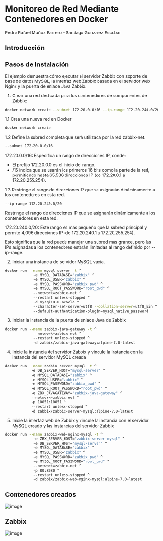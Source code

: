 # Monitoreo de Red Mediante Contenedores en Docker
Pedro Rafael Muñoz Barrero - Santiago Gonzalez Escobar

## Introducción



## Pasos de Instalación

El ejemplo demuestra cómo ejecutar el servidor Zabbix con soporte de base de datos MySQL, la interfaz web Zabbix basada en el servidor web Nginx y la puerta de enlace Java Zabbix.

1. Crear una red dedicada para los contenedores de componentes de Zabbix:
   
```bash
docker network create --subnet 172.20.0.0/16 --ip-range 172.20.240.0/20 zabbix-net
```
1.1 Crea una nueva red en Docker
```bash
docker network create
```
1.2 Define la subred completa que será utilizada por la red zabbix-net.
```bash
--subnet 172.20.0.0/16
```
172.20.0.0/16: Especifica un rango de direcciones IP, donde:
    
   - El prefijo 172.20.0.0 es el inicio del rango.
   - /16 indica que se usarán los primeros 16 bits como la parte de la red, permitiendo hasta 65,536 direcciones IP (de 172.20.0.1 a 172.20.255.254).
     
1.3 Restringe el rango de direcciones IP que se asignarán dinámicamente a los contenedores en esta red.
```bash
--ip-range 172.20.240.0/20
```


Restringe el rango de direcciones IP que se asignarán dinámicamente a los contenedores en esta red.

172.20.240.0/20: Este rango es más pequeño que la subred principal y permite 4,096 direcciones IP (de 172.20.240.1 a 172.20.255.254).

Esto significa que la red puede manejar una subred más grande, pero las IPs asignadas a los contenedores estarán limitadas al rango definido por --ip-range.

2. Iniciar una instancia de servidor MySQL vacía.
   
```bash
docker run --name mysql-server -t ^
             -e MYSQL_DATABASE="zabbix" ^
             -e MYSQL_USER="zabbix" ^
             -e MYSQL_PASSWORD="zabbix_pwd" ^
             -e MYSQL_ROOT_PASSWORD="root_pwd" ^
             --network=zabbix-net ^
             --restart unless-stopped ^
             -d mysql:8.0-oracle ^
             --character-set-server=utf8 --collation-server=utf8_bin ^
             --default-authentication-plugin=mysql_native_password
```

3. Iniciar la instancia de la puerta de enlace Java de Zabbix

```bash
docker run --name zabbix-java-gateway -t ^
             --network=zabbix-net ^
             --restart unless-stopped ^
             -d zabbix/zabbix-java-gateway:alpine-7.0-latest
```

4. Inicie la instancia del servidor Zabbix y vincule la instancia con la instancia del servidor MySQL creada

```bash
docker run --name zabbix-server-mysql -t ^
            -e DB_SERVER_HOST="mysql-server" ^
            -e MYSQL_DATABASE="zabbix" ^
            -e MYSQL_USER="zabbix" ^
            -e MYSQL_PASSWORD="zabbix_pwd" ^
            -e MYSQL_ROOT_PASSWORD="root_pwd" ^
            -e ZBX_JAVAGATEWAY="zabbix-java-gateway" ^
            --network=zabbix-net ^
            -p 10051:10051 ^
            --restart unless-stopped ^
            -d zabbix/zabbix-server-mysql:alpine-7.0-latest
```

5. Inicie la interfaz web de Zabbix y vincule la instancia con el servidor MySQL creado y las instancias del servidor Zabbix

```bash
docker run --name zabbix-web-nginx-mysql -t ^
             -e ZBX_SERVER_HOST="zabbix-server-mysql" ^
             -e DB_SERVER_HOST="mysql-server" ^
             -e MYSQL_DATABASE="zabbix" ^
             -e MYSQL_USER="zabbix" ^
             -e MYSQL_PASSWORD="zabbix_pwd" ^
             -e MYSQL_ROOT_PASSWORD="root_pwd" ^
             --network=zabbix-net ^
             -p 80:8080 ^
             --restart unless-stopped ^
             -d zabbix/zabbix-web-nginx-mysql:alpine-7.0-latest
```

## Contenedores creados 
![image](https://github.com/user-attachments/assets/ffcfc9ec-54d8-4513-b729-85274cd262a1)

## Zabbix 
![image](https://github.com/user-attachments/assets/eeefb6b7-65f9-4584-b876-87bde7570cd7)
